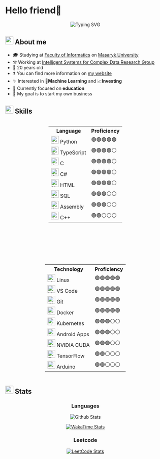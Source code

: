 # Hello friend👋

<div align="center">
<img src="https://readme-typing-svg.demolab.com?font=Kdam+Thmor+Pro&pause=1000&color=F75C00&center=true&random=false&width=435&lines=%F0%9F%A7%A0Mindset+%2B%F0%9F%92%AAGrindset;Always+up+for+a+challenge%F0%9F%98%8E;I'm+the+only+one+who+can+stop+me!;Living+in+the+cloud+%F0%9F%98%B6%E2%80%8D%F0%9F%8C%AB%EF%B8%8F" alt="Typing SVG" />
</div>

## <img src = "https://media.tenor.com/q4L3wKD-P7YAAAAi/hydra-we-bhack.gif" width=25px /> **About me**

- 🎓 Studying at [Faculty of Informatics](https://www.fi.muni.cz) on [Masaryk University](https://www.muni.cz/en)
- ⚒️ Working at [Intelligent Systems for Complex Data Research Group](https://disa.fi.muni.cz/complex-data-analysis/home)
- 👴 20 years old
- ❓ You can find more information on [my website](https://filipkrasa.salonek.org/)
- ✨ Interested in 🤖**Machine Learning** and 📈**Investing**
- 🔭 Currently focused on **education**
- 🌱 My goal is to start my own business


## <img src="https://media2.giphy.com/media/QssGEmpkyEOhBCb7e1/giphy.gif?cid=ecf05e47a0n3gi1bfqntqmob8g9aid1oyj2wr3ds3mg700bl&rid=giphy.gif" width=25px> **Skills**


<div style="display: flex; gap: 100px; justify-content: center; flex-wrap: wrap;" align="center">
  <div>
    <table>
  <tr>
    <th>Language</th>
    <th>Proficiency</th>
  </tr>
  <tr>
    <td><img src="https://cdn.jsdelivr.net/gh/devicons/devicon/icons/python/python-original.svg" width="24" alt="Python"> Python</td>
    <td>🟢🟢🟢🟢🟢</td>
  </tr>
  <tr>
    <td><img src="https://cdn.jsdelivr.net/gh/devicons/devicon/icons/typescript/typescript-original.svg" width="24" alt="TypeScript"> TypeScript</td>
    <td>🟢🟢🟢🟢⚪</td>
  </tr>
  <tr>
    <td><img src="https://cdn.jsdelivr.net/gh/devicons/devicon@latest/icons/c/c-original.svg" width="24" alt="C"> C</td>
    <td>🟢🟢🟢🟢⚪</td>
  </tr>
  <tr>
    <td><img src="https://cdn.jsdelivr.net/gh/devicons/devicon/icons/csharp/csharp-original.svg" width="24" alt="C#"> C#</td>
    <td>🟢🟢🟢🟢⚪</td>
  </tr>
  <tr>
    <td><img src="https://cdn.jsdelivr.net/gh/devicons/devicon/icons/html5/html5-original.svg" width="24" alt="HTML"> HTML</td>
    <td>🟢🟢🟢🟢⚪</td>
  </tr>
  <tr>
    <td><img src="https://cdn.jsdelivr.net/gh/devicons/devicon@latest/icons/azuresqldatabase/azuresqldatabase-original.svg" width="24" alt="SQL"> SQL</td>
    <td>🟢🟢🟢⚪⚪</td>
  </tr>
  <tr>
    <td><img src="https://user-images.githubusercontent.com/103866722/177873824-ac727cae-29d5-406d-87de-93bb2bf21f02.png" width="24" alt="Assembly"> Assembly</td>
    <td>🟢🟢🟢⚪⚪</td>
  </tr>
  <tr>
    <td><img src="https://cdn.jsdelivr.net/gh/devicons/devicon/icons/cplusplus/cplusplus-original.svg" width="24" alt="C++"> C++</td>
    <td>🟢🟢⚪⚪⚪</td>
  </tr>
</table>
  </div>
  <div>
    <table>
  <tr>
    <th>Technology</th>
    <th>Proficiency</th>
  </tr>
  <tr>
    <td><img src="https://cdn.jsdelivr.net/gh/devicons/devicon/icons/linux/linux-original.svg" width="24" alt="Linux"> Linux</td>
    <td>🟢🟢🟢🟢🟢</td>
  </tr>
  <tr>
    <td><img src="https://cdn.jsdelivr.net/gh/devicons/devicon/icons/vscode/vscode-original.svg" width="24" alt="VS Code"> VS Code</td>
    <td>🟢🟢🟢🟢🟢</td>
  </tr>
  <tr>
    <td><img src="https://cdn.jsdelivr.net/gh/devicons/devicon/icons/git/git-original.svg" width="24" alt="Git"> Git</td>
    <td>🟢🟢🟢🟢🟢</td>
  </tr>
  <tr>
    <td><img src="https://cdn.jsdelivr.net/gh/devicons/devicon/icons/docker/docker-plain-wordmark.svg" width="24" alt="Docker"> Docker</td>
    <td>🟢🟢🟢🟢🟢</td>
  </tr>
  <tr>
    <td><img src="https://cdn.jsdelivr.net/gh/devicons/devicon@latest/icons/kubernetes/kubernetes-original.svg" width="24" alt="Kubernetes"> Kubernetes</td>
    <td>🟢🟢🟢⚪⚪</td>
  </tr>
  <tr>
    <td><img src="https://cdn.jsdelivr.net/gh/devicons/devicon@latest/icons/android/android-original.svg" width="24" alt="Android Development"> Android Apps</td>
    <td>🟢🟢🟢⚪⚪</td>
  </tr>
  <tr>
    <td><img src="https://static.wikia.nocookie.net/logopedia/images/1/1f/Nvidia_CUDA.svg" width="24" alt="CUDA"> NVIDIA CUDA</td>
    <td>🟢🟢🟢⚪⚪</td>
  </tr>
  <tr>
    <td><img src="https://cdn.jsdelivr.net/gh/devicons/devicon@latest/icons/tensorflow/tensorflow-original.svg" width="24" alt="TensorFlow"> TensorFlow</td>
    <td>🟢🟢⚪⚪⚪</td>
  </tr>
  <tr>
    <td><img src="https://cdn.jsdelivr.net/gh/devicons/devicon@latest/icons/arduino/arduino-original-wordmark.svg" width="24" alt="Arduino"> Arduino</td>
    <td>🟢🟢⚪⚪⚪</td>
  </tr>
</table>
  </div>
</div>


## <img src="https://media.giphy.com/media/iY8CRBdQXODJSCERIr/giphy.gif" width=25px> **Stats**

<div align="center">

### Languages

![Github Stats](https://github-readme-stats.vercel.app/api/top-langs/?username=Fidasek009&layout=compact&langs_count=10&theme=dark&custom_title=GitHub+repositories)

[![WakaTime Stats](https://github-readme-stats.vercel.app/api/wakatime?username=@Fidasek009&layout=compact&langs_count=10&custom_title=Time+Wasted&theme=dark)](https://wakatime.com/@Fidasek009)

### Leetcode
[![LeetCode Stats](https://leetcard.jacoblin.cool/fidasek009?theme=dark)](https://leetcode.com/fidasek009/)

</div>




<!--
Used shit:
- https://readme-typing-svg.demolab.com/demo/
- https://github.com/anuraghazra/github-readme-stats
- https://leetcard.jacoblin.cool/
- https://devicon.dev/
-->
